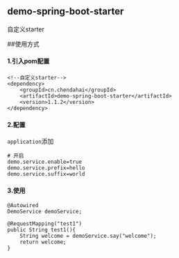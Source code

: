 ## demo-spring-boot-starter
自定义starter

##使用方式

#### 1.引入pom配置
```$xslt
<!--自定义starter-->
<dependency>
    <groupId>cn.chendahai</groupId>
    <artifactId>demo-spring-boot-starter</artifactId>
    <version>1.1.2</version>
</dependency>
```

#### 2.配置
`application`添加
```$xslt
# 开启
demo.service.enable=true
demo.service.prefix=hello
demo.service.suffix=world
``` 

#### 3.使用
```$xslt
@Autowired
DemoService demoService;

@RequestMapping("test1")
public String test1(){
    String welcome = demoService.say("welcome");
    return welcome;
}
```